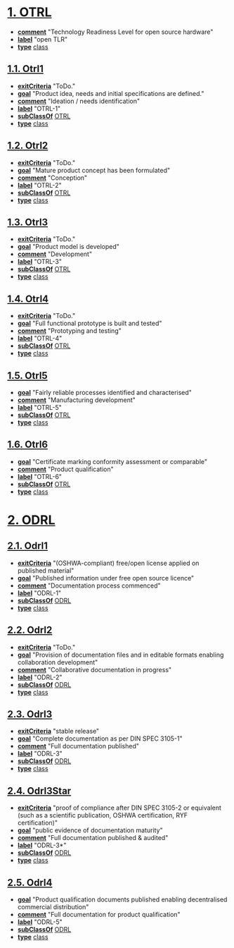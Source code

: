 # [1. OTRL](http://purl.org/oseg/ontologies/OTRL#OTRL)

* [**comment**](http://www.w3.org/2000/01/rdf-schema#comment) "Technology Readiness Level for open source hardware"
* [**label**](http://www.w3.org/2000/01/rdf-schema#label) "open TLR"
* [**type**](http://www.w3.org/1999/02/22-rdf-syntax-ns#type) [class](http://www.w3.org/2002/07/owl#class)

## [1.1. Otrl1](http://purl.org/oseg/ontologies/OTRL#Otrl1)

* [**exitCriteria**](http://purl.org/oseg/ontologies/OTRL#exitCriteria) "ToDo."
* [**goal**](http://purl.org/oseg/ontologies/OTRL#goal) "Product idea, needs and initial specifications are defined."
* [**comment**](http://www.w3.org/2000/01/rdf-schema#comment) "Ideation / needs identification"
* [**label**](http://www.w3.org/2000/01/rdf-schema#label) "OTRL-1"
* [**subClassOf**](http://www.w3.org/2000/01/rdf-schema#subClassOf) [OTRL](http://purl.org/oseg/ontologies/OTRL#OTRL)
* [**type**](http://www.w3.org/1999/02/22-rdf-syntax-ns#type) [class](http://www.w3.org/2002/07/owl#class)

## [1.2. Otrl2](http://purl.org/oseg/ontologies/OTRL#Otrl2)

* [**exitCriteria**](http://purl.org/oseg/ontologies/OTRL#exitCriteria) "ToDo."
* [**goal**](http://purl.org/oseg/ontologies/OTRL#goal) "Mature product concept has been formulated"
* [**comment**](http://www.w3.org/2000/01/rdf-schema#comment) "Conception"
* [**label**](http://www.w3.org/2000/01/rdf-schema#label) "OTRL-2"
* [**subClassOf**](http://www.w3.org/2000/01/rdf-schema#subClassOf) [OTRL](http://purl.org/oseg/ontologies/OTRL#OTRL)
* [**type**](http://www.w3.org/1999/02/22-rdf-syntax-ns#type) [class](http://www.w3.org/2002/07/owl#class)

## [1.3. Otrl3](http://purl.org/oseg/ontologies/OTRL#Otrl3)

* [**exitCriteria**](http://purl.org/oseg/ontologies/OTRL#exitCriteria) "ToDo."
* [**goal**](http://purl.org/oseg/ontologies/OTRL#goal) "Product model is developed"
* [**comment**](http://www.w3.org/2000/01/rdf-schema#comment) "Development"
* [**label**](http://www.w3.org/2000/01/rdf-schema#label) "OTRL-3"
* [**subClassOf**](http://www.w3.org/2000/01/rdf-schema#subClassOf) [OTRL](http://purl.org/oseg/ontologies/OTRL#OTRL)
* [**type**](http://www.w3.org/1999/02/22-rdf-syntax-ns#type) [class](http://www.w3.org/2002/07/owl#class)

## [1.4. Otrl4](http://purl.org/oseg/ontologies/OTRL#Otrl4)

* [**exitCriteria**](http://purl.org/oseg/ontologies/OTRL#exitCriteria) "ToDo."
* [**goal**](http://purl.org/oseg/ontologies/OTRL#goal) "Full functional prototype is built and tested"
* [**comment**](http://www.w3.org/2000/01/rdf-schema#comment) "Prototyping and testing"
* [**label**](http://www.w3.org/2000/01/rdf-schema#label) "OTRL-4"
* [**subClassOf**](http://www.w3.org/2000/01/rdf-schema#subClassOf) [OTRL](http://purl.org/oseg/ontologies/OTRL#OTRL)
* [**type**](http://www.w3.org/1999/02/22-rdf-syntax-ns#type) [class](http://www.w3.org/2002/07/owl#class)

## [1.5. Otrl5](http://purl.org/oseg/ontologies/OTRL#Otrl5)

* [**goal**](http://purl.org/oseg/ontologies/OTRL#goal) "Fairly reliable processes identified and characterised"
* [**comment**](http://www.w3.org/2000/01/rdf-schema#comment) "Manufacturing development"
* [**label**](http://www.w3.org/2000/01/rdf-schema#label) "OTRL-5"
* [**subClassOf**](http://www.w3.org/2000/01/rdf-schema#subClassOf) [OTRL](http://purl.org/oseg/ontologies/OTRL#OTRL)
* [**type**](http://www.w3.org/1999/02/22-rdf-syntax-ns#type) [class](http://www.w3.org/2002/07/owl#class)

## [1.6. Otrl6](http://purl.org/oseg/ontologies/OTRL#Otrl6)

* [**goal**](http://purl.org/oseg/ontologies/OTRL#goal) "Certificate marking conformity assessment or comparable"
* [**comment**](http://www.w3.org/2000/01/rdf-schema#comment) "Product qualification"
* [**label**](http://www.w3.org/2000/01/rdf-schema#label) "OTRL-6"
* [**subClassOf**](http://www.w3.org/2000/01/rdf-schema#subClassOf) [OTRL](http://purl.org/oseg/ontologies/OTRL#OTRL)
* [**type**](http://www.w3.org/1999/02/22-rdf-syntax-ns#type) [class](http://www.w3.org/2002/07/owl#class)

# [2. ODRL](http://purl.org/oseg/ontologies/OTRL#ODRL)


## [2.1. Odrl1](http://purl.org/oseg/ontologies/OTRL#Odrl1)

* [**exitCriteria**](http://purl.org/oseg/ontologies/OTRL#exitCriteria) "(OSHWA-compliant) free/open license applied on published material"
* [**goal**](http://purl.org/oseg/ontologies/OTRL#goal) "Published information under free open source licence"
* [**comment**](http://www.w3.org/2000/01/rdf-schema#comment) "Documentation process commenced"
* [**label**](http://www.w3.org/2000/01/rdf-schema#label) "ODRL-1"
* [**subClassOf**](http://www.w3.org/2000/01/rdf-schema#subClassOf) [ODRL](http://purl.org/oseg/ontologies/OTRL#ODRL)
* [**type**](http://www.w3.org/1999/02/22-rdf-syntax-ns#type) [class](http://www.w3.org/2002/07/owl#class)

## [2.2. Odrl2](http://purl.org/oseg/ontologies/OTRL#Odrl2)

* [**exitCriteria**](http://purl.org/oseg/ontologies/OTRL#exitCriteria) "ToDo."
* [**goal**](http://purl.org/oseg/ontologies/OTRL#goal) "Provision of documentation files and in editable formats enabling collaboration development"
* [**comment**](http://www.w3.org/2000/01/rdf-schema#comment) "Collaborative documentation in progress"
* [**label**](http://www.w3.org/2000/01/rdf-schema#label) "ODRL-2"
* [**subClassOf**](http://www.w3.org/2000/01/rdf-schema#subClassOf) [ODRL](http://purl.org/oseg/ontologies/OTRL#ODRL)
* [**type**](http://www.w3.org/1999/02/22-rdf-syntax-ns#type) [class](http://www.w3.org/2002/07/owl#class)

## [2.3. Odrl3](http://purl.org/oseg/ontologies/OTRL#Odrl3)

* [**exitCriteria**](http://purl.org/oseg/ontologies/OTRL#exitCriteria) "stable release"
* [**goal**](http://purl.org/oseg/ontologies/OTRL#goal) "Complete documentation as per DIN SPEC 3105-1"
* [**comment**](http://www.w3.org/2000/01/rdf-schema#comment) "Full documentation published"
* [**label**](http://www.w3.org/2000/01/rdf-schema#label) "ODRL-3"
* [**subClassOf**](http://www.w3.org/2000/01/rdf-schema#subClassOf) [ODRL](http://purl.org/oseg/ontologies/OTRL#ODRL)
* [**type**](http://www.w3.org/1999/02/22-rdf-syntax-ns#type) [class](http://www.w3.org/2002/07/owl#class)

## [2.4. Odrl3Star](http://purl.org/oseg/ontologies/OTRL#Odrl3Star)

* [**exitCriteria**](http://purl.org/oseg/ontologies/OTRL#exitCriteria) "proof of compliance after DIN SPEC 3105-2 or equivalent (such as a scientific publication, OSHWA certification, RYF certification)"
* [**goal**](http://purl.org/oseg/ontologies/OTRL#goal) "public evidence of documentation maturity"
* [**comment**](http://www.w3.org/2000/01/rdf-schema#comment) "Full documentation published & audited"
* [**label**](http://www.w3.org/2000/01/rdf-schema#label) "ODRL-3*"
* [**subClassOf**](http://www.w3.org/2000/01/rdf-schema#subClassOf) [ODRL](http://purl.org/oseg/ontologies/OTRL#ODRL)
* [**type**](http://www.w3.org/1999/02/22-rdf-syntax-ns#type) [class](http://www.w3.org/2002/07/owl#class)

## [2.5. Odrl4](http://purl.org/oseg/ontologies/OTRL#Odrl4)

* [**goal**](http://purl.org/oseg/ontologies/OTRL#goal) "Product qualification documents published enabling decentralised commercial distribution"
* [**comment**](http://www.w3.org/2000/01/rdf-schema#comment) "Full documentation for product qualification"
* [**label**](http://www.w3.org/2000/01/rdf-schema#label) "ODRL-5"
* [**subClassOf**](http://www.w3.org/2000/01/rdf-schema#subClassOf) [ODRL](http://purl.org/oseg/ontologies/OTRL#ODRL)
* [**type**](http://www.w3.org/1999/02/22-rdf-syntax-ns#type) [class](http://www.w3.org/2002/07/owl#class)

